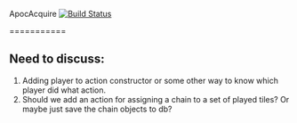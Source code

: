 ApocAcquire [![Build Status](https://travis-ci.org/GameDigitizers/ApocAcquire.png)](https://travis-ci.org/GameDigitizers/ApocAcquire)

===========

Need to discuss:
--------------
1. Adding player to action constructor or some other way to know which player did what action.
2. Should we add an action for assigning a chain to a set of played tiles? Or maybe just save the chain objects to db?
